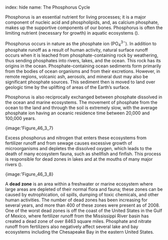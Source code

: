 index: hide
name: The Phosphorus Cycle

Phosphorus is an essential nutrient for living processes; it is a major component of nucleic acid and phospholipids, and, as calcium phosphate, makes up the supportive components of our bones. Phosphorus is often the limiting nutrient (necessary for growth) in aquatic ecosystems ().

Phosphorus occurs in nature as the phosphate ion (PO<sub>4</sub><sup>3−</sup>). In addition to phosphate runoff as a result of human activity, natural surface runoff occurs when it is leached from phosphate-containing rock by weathering, thus sending phosphates into rivers, lakes, and the ocean. This rock has its origins in the ocean. Phosphate-containing ocean sediments form primarily from the bodies of ocean organisms and from their excretions. However, in remote regions, volcanic ash, aerosols, and mineral dust may also be significant phosphate sources. This sediment then is moved to land over geologic time by the uplifting of areas of the Earth’s surface.

Phosphorus is also reciprocally exchanged between phosphate dissolved in the ocean and marine ecosystems. The movement of phosphate from the ocean to the land and through the soil is extremely slow, with the average phosphate ion having an oceanic residence time between 20,000 and 100,000 years.


{image:'Figure_46_3_7}
        

Excess phosphorus and nitrogen that enters these ecosystems from fertilizer runoff and from sewage causes excessive growth of microorganisms and depletes the dissolved oxygen, which leads to the death of many ecosystem fauna, such as shellfish and finfish. This process is responsible for dead zones in lakes and at the mouths of many major rivers ().


{image:'Figure_46_3_8}
        

A  **dead zone** is an area within a freshwater or marine ecosystem where large areas are depleted of their normal flora and fauna; these zones can be caused by eutrophication, oil spills, dumping of toxic chemicals, and other human activities. The number of dead zones has been increasing for several years, and more than 400 of these zones were present as of 2008. One of the worst dead zones is off the coast of the United States in the Gulf of Mexico, where fertilizer runoff from the Mississippi River basin has created a dead zone of over 8463 square miles. Phosphate and nitrate runoff from fertilizers also negatively affect several lake and bay ecosystems including the Chesapeake Bay in the eastern United States.
